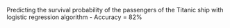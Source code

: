 Predicting the survival probability of the passengers of the Titanic ship with logistic regression algorithm - Accuracy = 82%